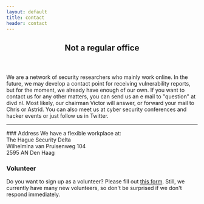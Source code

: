 ```yaml
---
layout: default
title: contact
header: contact
---
```

<header>
	<h2>Not a regular office</h2>
</header>

We are a network of security researchers who mainly work online. In the future, we may develop a contact point for receiving vulnerability reports, but for the moment, we already have enough of our own. If you want to contact us for any other matters, you can send us an e mail to "question" at divd nl. Most likely, our chairman Victor will answer, or forward your mail to Chris or Astrid. You can also meet us at cyber security conferences and hacker events or just follow us in Twitter.

<hr>
### Address
We have a flexible workplace at:<br>
The Hague Security Delta<br>
Wilhelmina van Pruisenweg 104<br>
2595 AN Den Haag

### Volunteer
Do you want to sign up as a volunteer? Please fill out [this form](https://docs.google.com/forms/d/e/1FAIpQLSfQ2zq0jwRo5jnShl-RbNbnqcsUMnyAABCGXcQGvEtR79xn2g/viewform). Still, we currently have many new volunteers, so don't be surprised if we don't respond immediately. 
